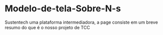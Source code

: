 # Modelo-de-tela-Sobre-N-s
Sustentech uma plataforma intermediadora, a page consiste em um breve resumo do que é o nosso projeto de TCC
